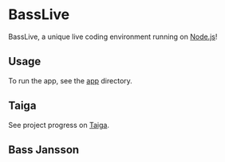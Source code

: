 # BassLive

BassLive, a unique live coding environment running on [Node.js](https://nodejs.org/)!

## Usage

To run the app, see the [app](https://github.com/bassjansson/basslive/tree/master/app) directory.

## Taiga

See project progress on [Taiga](https://tree.taiga.io/project/bassjansson-basslive/).

## Bass Jansson
